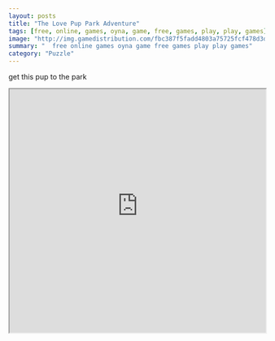 ```yaml
---
layout: posts
title: "The Love Pup Park Adventure"
tags: [free, online, games, oyna, game, free, games, play, play, games]
image: "http://img.gamedistribution.com/fbc387f5fadd4803a75725fcf478d3d7.jpg"
summary: "  free online games oyna game free games play play games"
category: "Puzzle"
---
```


get this pup to the park

<iframe width="100%" height="480px;" src="http://flash.gamedistribution.com?game=fbc387f5fadd4803a75725fcf478d3d7"></iframe>